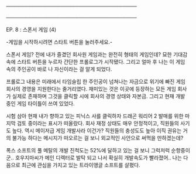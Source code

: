 ────────────────────────────────────

────────────────────────────────────

EP. 8 : 스폰서 게임 (4)

-게임을 시작하시려면 스타트 버튼을 눌러주세요.-

스폰서 게임? 전에 내가 즐겼던 회사원 게임과는 완전히 형태의 게임인데? 묘한 기대감 속에 스타트 버튼을 누르자 간단한 프롤로그가 시작됐다. 그리고 얼마 후 나는 이 게임 속의 주인공이 바로 나 자신이라는 걸 알게 되었다.

프롤로그 내용은 미래에서 타임슬립 한 주인공이 넘쳐나는 자금으로 위기에 빠진 게임 회사의 경영을 지원한다는 줄거리였다. 재미있는 것은 이곳에 등장하는 모든 게임 회사가 실제로 존재하며 그것을 클릭할 시에 회사의 경영 상태와 자본금. 그리고 현재 개발 중인 게임 타이틀이 쓰여 있었다. 

시험 삼아 현재 내가 향하고 있는 피닉스 사를 클릭하자 드래곤 워리어 2 발매를 위한 마지막 검토 중이라는 표시가 떠올랐다. 회사 재정 상태도 매우 안정적이고, 직원들의 사기도 높다. 역시 메이저급 게임 개발사라 이건가? 직원들의 충성도도 높아 이직 권유는 거의 불가능 하다는 메시지가 떠오르는 걸 보니 외교적인 사안으로 써먹을 만하겠는데?

폭스 소프트의 풀 메탈의 개발 진척도는 52%에 달하고 있는 걸 보니 그럭저럭 순항중이군.. 호우지마씨가 메인 디렉터로 발탁 되고 나서 확실히 개발속도가 빨라졌어.. 나는 다음으로 최근에 관심을 가지고 있는 트라이앵글 소프트를 살폈다. 
